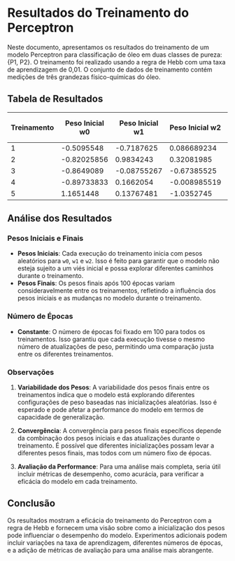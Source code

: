 # Resultados do Treinamento do Perceptron

Neste documento, apresentamos os resultados do treinamento de um modelo Perceptron para classificação de óleo em duas classes de pureza: {P1, P2}. O treinamento foi realizado usando a regra de Hebb com uma taxa de aprendizagem de 0,01. O conjunto de dados de treinamento contém medições de três grandezas físico-químicas do óleo.

## Tabela de Resultados

| Treinamento | Peso Inicial w0 | Peso Inicial w1 | Peso Inicial w2 | Peso Final w0 | Peso Final w1 | Peso Final w2 | Número de Épocas |
|--------------|------------------|------------------|------------------|---------------|---------------|---------------|------------------|
| 1            | -0.5095548       | -0.7187625       | 0.086689234      | -0.60433054    | -0.46541575   | -0.15917638   | 100              |
| 2            | -0.82025856      | 0.9834243        | 0.32081985       | -0.86179906    | 1.1189632     | 0.14887491    | 100              |
| 3            | -0.8649089       | -0.08755267      | -0.67385525      | -0.8038232     | 0.3119251     | -0.69978863   | 100              |
| 4            | -0.89733833      | 0.1662054        | -0.008985519     | -0.84765804    | 0.54376554    | -0.07711062   | 100              |
| 5            | 1.1651448        | 0.13767481       | -1.0352745       | 0.98673004     | 0.57722163    | -1.2912569    | 100              |

## Análise dos Resultados

### Pesos Iniciais e Finais

- **Pesos Iniciais**: Cada execução do treinamento inicia com pesos aleatórios para `w0`, `w1` e `w2`. Isso é feito para garantir que o modelo não esteja sujeito a um viés inicial e possa explorar diferentes caminhos durante o treinamento.
- **Pesos Finais**: Os pesos finais após 100 épocas variam consideravelmente entre os treinamentos, refletindo a influência dos pesos iniciais e as mudanças no modelo durante o treinamento.

### Número de Épocas

- **Constante**: O número de épocas foi fixado em 100 para todos os treinamentos. Isso garantiu que cada execução tivesse o mesmo número de atualizações de peso, permitindo uma comparação justa entre os diferentes treinamentos.

### Observações

1. **Variabilidade dos Pesos**: A variabilidade dos pesos finais entre os treinamentos indica que o modelo está explorando diferentes configurações de peso baseadas nas inicializações aleatórias. Isso é esperado e pode afetar a performance do modelo em termos de capacidade de generalização.

2. **Convergência**: A convergência para pesos finais específicos depende da combinação dos pesos iniciais e das atualizações durante o treinamento. É possível que diferentes inicializações possam levar a diferentes pesos finais, mas todos com um número fixo de épocas.

3. **Avaliação da Performance**: Para uma análise mais completa, seria útil incluir métricas de desempenho, como acurácia, para verificar a eficácia do modelo em cada treinamento.

## Conclusão

Os resultados mostram a eficácia do treinamento do Perceptron com a regra de Hebb e fornecem uma visão sobre como a inicialização dos pesos pode influenciar o desempenho do modelo. Experimentos adicionais podem incluir variações na taxa de aprendizagem, diferentes números de épocas, e a adição de métricas de avaliação para uma análise mais abrangente.


